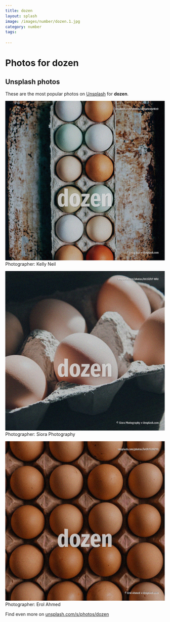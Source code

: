 ```yaml
---
title: dozen
layout: splash
image: /images/number/dozen.1.jpg
category: number
tags:

---
```

# Photos for dozen
 
## Unsplash photos
These are the most popular photos on [Unsplash](https://unsplash.com) for **dozen**.
 
![dozen](/images/number/dozen.1.jpg)
Photographer:  Kelly Neil
 
![dozen](/images/number/dozen.2.jpg)
Photographer:  Siora Photography
 
![dozen](/images/number/dozen.3.jpg)
Photographer:  Erol Ahmed
 
Find even more on [unsplash.com/s/photos/dozen](https://unsplash.com/s/photos/dozen)
 
